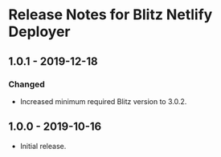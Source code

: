 # Release Notes for Blitz Netlify Deployer

## 1.0.1 - 2019-12-18
### Changed
- Increased minimum required Blitz version to 3.0.2.

## 1.0.0 - 2019-10-16
- Initial release.
